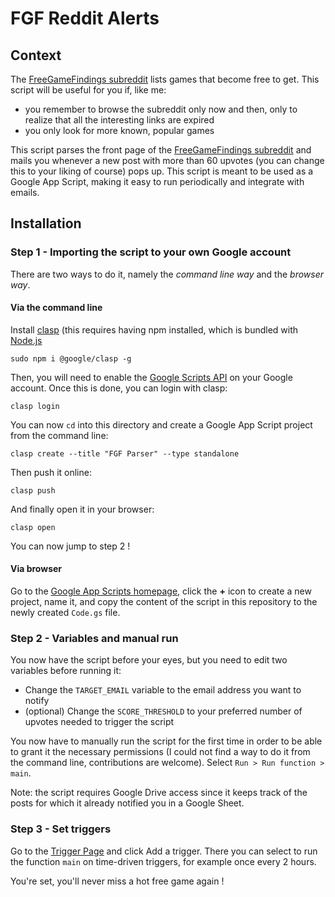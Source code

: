 # FGF Reddit Alerts

## Context

The [FreeGameFindings subreddit](https://www.reddit.com/r/FreeGameFindings/hot/) lists games that become free to get. This script will be useful for you if, like me:

- you remember to browse the subreddit only now and then, only to realize that all the interesting links are expired
-  you only look for more known, popular games

This script parses the front page of the [FreeGameFindings subreddit](https://www.reddit.com/r/FreeGameFindings/hot/) and mails you whenever a new post with more than 60 upvotes (you can change this to your liking of course) pops up. This script is meant to be used as a Google App Script, making it easy to run periodically and integrate with emails.

## Installation

### Step 1 - Importing the script to your own Google account
There are two ways to do it, namely the *command line way* and the *browser way*.

#### Via the command line
Install [clasp](https://github.com/google/clasp) (this requires having npm installed, which is bundled with [Node.js](https://nodejs.org/en/download/)
```
sudo npm i @google/clasp -g
```

Then, you will need to enable the [Google Scripts API](https://script.google.com/home/usersettings) on your Google account. Once this is done, you can login with clasp:
```
clasp login
```
You can now `cd` into this directory and create a Google App Script project from the command line:
```
clasp create --title "FGF Parser" --type standalone
```
Then push it online:
```
clasp push
```
And finally open it in your browser:
```
clasp open
```
You can now jump to step 2 !

#### Via browser

Go to the [Google App Scripts homepage](https://script.google.com/home), click the **+** icon to create a new project, name it, and copy the content of the script in this repository to the newly created `Code.gs` file.

### Step 2 - Variables and manual run

You now have the script before your eyes, but you need to edit two variables before running it:

- Change the `TARGET_EMAIL` variable to the email address you want to notify
- (optional) Change the `SCORE_THRESHOLD` to your preferred number of upvotes needed to trigger the script

You now have to manually run the script for the first time in order to be able to grant it the necessary permissions (I could not find a way to do it from the command line, contributions are welcome). Select `Run > Run function > main`. 

Note: the script requires Google Drive access since it keeps track of the posts for which it already notified you in a Google Sheet.

### Step 3 - Set triggers

Go to the [Trigger Page](https://script.google.com/home/triggers) and click Add a trigger. There you can select to run the function `main` on time-driven triggers, for example once every 2 hours.

You're set, you'll never miss a hot free game again !

